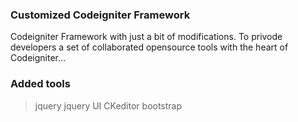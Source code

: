 ### Customized Codeigniter Framework

Codeigniter Framework with just a bit of modifications.
To privode developers a set of collaborated opensource tools
with the heart of Codeigniter...

### Added tools

> jquery
> jquery UI
> CKeditor
> bootstrap
